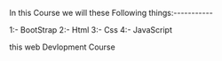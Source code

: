 In this Course we will these Following things:-----------

1:-  BootStrap
2:-  Html
3:-  Css
4:-  JavaScript 

this web Devlopment Course
